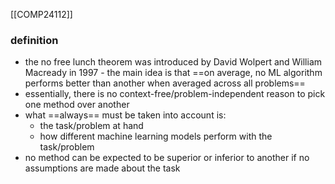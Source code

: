 [[COMP24112]]

### definition
- the no free lunch theorem was introduced by David Wolpert and William Macready in 1997 - the main idea is that ==on average, no ML algorithm performs better than another when averaged across all problems==
- essentially, there is no context-free/problem-independent reason to pick one method over another
- what ==always== must be taken into account is:
	- the task/problem at hand
	- how different machine learning models perform with the task/problem
- no method can be expected to be superior or inferior to another if no assumptions are made about the task